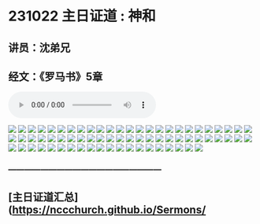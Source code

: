 # 231022 主日证道 : 神和
## 讲员：沈弟兄
## 经文：《罗马书》5章

<audio controls src="./231022.mp3"></audio>

![](./01.JPG)
![](./02.JPG)
![](./03.JPG)
![](./04.JPG)
![](./05.JPG)
![](./06.JPG)
![](./07.JPG)
![](./08.JPG)
![](./09.JPG)
![](./10.JPG)
![](./11.JPG)
![](./12.JPG)
![](./13.JPG)
![](./14.JPG)
![](./15.JPG)
![](./16.JPG)
![](./17.JPG)
![](./18.JPG)
![](./19.JPG)
![](./20.JPG)
![](./21.JPG)
![](./22.JPG)
![](./23.JPG)
![](./24.JPG)
![](./25.JPG)
![](./26.JPG)
![](./27.JPG)
![](./28.JPG)
![](./29.JPG)
![](./30.JPG)
![](./31.JPG)
![](./32.JPG)
![](./33.JPG)
![](./34.JPG)
![](./35.JPG)
![](./36.JPG)
![](./37.JPG)
![](./38.JPG)
![](./39.JPG)
![](./40.JPG)
![](./41.JPG)
![](./42.JPG)
![](./43.JPG)
![](./44.JPG)
![](./45.JPG)
![](./46.JPG)
![](./47.JPG)
![](./48.JPG)
![](./49.JPG)
![](./50.JPG)
![](./51.JPG)
![](./52.JPG)
![](./53.JPG)
![](./54.JPG)
![](./55.JPG)
![](./56.JPG)
![](./57.JPG)
![](./58.JPG)
![](./59.JPG)
![](./50.JPG)
![](./60.JPG)
![](./61.JPG)
![](./62.JPG)
![](./63.JPG)
![](./64.JPG)
![](./65.JPG)
![](./66.JPG)
![](./67.JPG)
![](./68.JPG)
![](./69.JPG)




### ———————————————————

## [主日证道汇总](https://nccchurch.github.io/Sermons/

